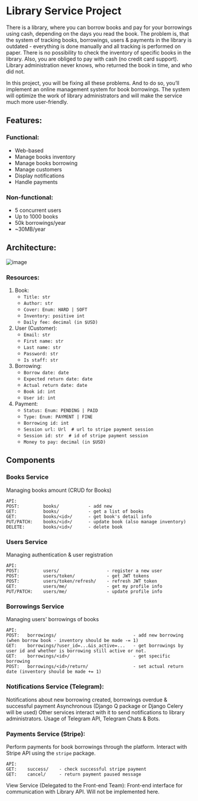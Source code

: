 # Library Service Project
There is a library, where you can borrow books and pay for your borrowings using cash, depending on the days you read the book.
The problem is, that the system of tracking books, borrowings, users & payments in the library is outdated - everything is done manually and all tracking is performed on paper. There is no possibility to check the inventory of specific books in the library. Also, you are obliged to pay with cash (no credit card support). Library administration never knows, who returned the book in time, and who did not.

In this project, you will be fixing all these problems. And to do so, you’ll implement an online management system for book borrowings. The system will optimize the work of library administrators and will make the service much more user-friendly.

## Features:
### Functional:
* Web-based
* Manage books inventory
* Manage books borrowing
* Manage customers
* Display notifications
* Handle payments
### Non-functional:
* 5 concurrent users
* Up to 1000 books
* 50k borrowings/year
* ~30MB/year

## Architecture:
![image](https://user-images.githubusercontent.com/72568844/204557974-f3fa5c93-d962-4c97-94e3-cf01934680b5.png)

### Resources:
1) Book:
   * `Title: str`
   * `Author: str`
   * `Cover: Enum: HARD | SOFT`
   * `Inventory: positive int`
   * `Daily fee: decimal (in $USD)`
2) User (Customer):
   * `Email: str`
   * `First name: str`
   * `Last name: str`
   * `Password: str`
   * `Is staff: str`
3) Borrowing:
   * `Borrow date: date`
   * `Expected return date: date`
   * `Actual return date: date`
   * `Book id: int`
   * `User id: int`
4) Payment:
   * `Status: Enum: PENDING | PAID`
   * `Type: Enum: PAYMENT | FINE`
   * `Borrowing id: int`
   * `Session url: Url  # url to stripe payment session`
   * `Session id: str  # id of stripe payment session`
   * `Money to pay: decimal (in $USD)`

## Components
### Books Service
Managing books amount (CRUD for Books)
```
API:
POST:         books/           - add new 
GET:          books/           - get a list of books
GET:          books/<id>/      - get book's detail info 
PUT/PATCH:    books/<id>/      - update book (also manage inventory)
DELETE:       books/<id>/      - delete book
```
### Users Service
Managing authentication & user registration
```
API:
POST:         users/                  - register a new user 
POST:         users/token/            - get JWT tokens 
POST:         users/token/refresh/    - refresh JWT token 
GET:          users/me/               - get my profile info 
PUT/PATCH:    users/me/               - update profile info 
```
### Borrowings Service
Managing users' borrowings of books
```
API:
POST:   borrowings/                             - add new borrowing (when borrow book - inventory should be made -= 1) 
GET:    borrowings/?user_id=...&is_active=...   - get borrowings by user id and whether is borrowing still active or not.
GET:    borrowings/<id>/                        - get specific borrowing 
POST: 	borrowings/<id>/return/                 - set actual return date (inventory should be made += 1)
```
### Notifications Service (Telegram):
Notifications about new borrowing created, borrowings overdue & successful payment
Asynchronous (Django Q package or Django Celery will be used)
Other services interact with it to send notifications to library administrators.
Usage of Telegram API, Telegram Chats & Bots.
### Payments Service (Stripe):
Perform payments for book borrowings through the platform.
Interact with Stripe API using the `stripe` package.
```
API:
GET:    success/    - check successful stripe payment
GET:    cancel/     - return payment paused message 
```
View Service (Delegated to the Front-end Team):
Front-end interface for communication with Library API.
Will not be implemented here.
